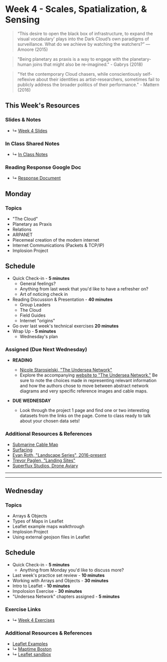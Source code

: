 # Week 4 - Scales, Spatialization, & Sensing

> “This desire to open the black box of infrastructure, to expand the visual vocabulary' plays into the Dark Cloud’s own paradigms of surveillance. What do we achieve by watching the watchers?” ― Amoore (2015)

> "Being planetary as praxis is a way to engage with the planetary-human joins that might also be re-imagined." - Gabrys (2018)

> "Yet the contemporary Cloud chasers, while conscientiously self-reflexive about their identities as artist-researchers, sometimes fail to publicly address the broader politics of their performance." - Mattern (2016)


## This Week's Resources

### Slides & Notes 
* ↳ [Week 4 Slides](https://docs.google.com/presentation/d/1YOSp8lJTMurFDWHUilxLnoFA1Y3HBpxhCTGOfxi1jUU/edit?usp=sharing)
### In Class Shared Notes
* ↳ [In Class Notes](https://docs.google.com/document/d/1v2XqOosts9svJJ-VPiQWGzaDlGUvF5M6oRVBcvclF5c/edit?usp=sharing)
### Reading Response Google Doc
* ↳ [Response Document](https://docs.google.com/document/d/1z9RFLIPTfHzS9kKKNdszuYYRxVgrxREBAZ1X29DAJfs/edit?usp=sharing)

## Monday

### Topics
* "The Cloud"
* Planetary as Praxis
* Relations
* ARPANET
* Piecemeal creation of the modern internet
* Internet Communications (Packets & TCP/IP)
* Implosion Project

## Schedule
* Quick Check-in - __5 minutes__
    * General feelings?
    * Anything from last week that you'd like to have a refresher on?
    * Art of noticing check in
* Reading Discussion & Presentation - __40 minutes__
    * Group Leaders 
    * The Cloud 
    * Field Guides 
    * Internet "origins"
* Go over last week's technical exercises __20 minutes__ 
* Wrap Up -  __5 minutes__
    * Wednesday's plan

### Assigned (**Due Next Wednesday**)

* **READING**
    * [Nicole Starosielski, "The Undersea Network" ](https://www.are.na/block/3097730)
    * Explore the accompanying [website to "The Undersea Network."](http://surfacing.in/) Be sure to note the choices made in representing relevant information and how the authors chose to move between
    abstract network diagrams and very specific reference images and cable maps.


* __DUE WEDNESDAY__
    * Look through the project 1 page and find one or two interesting datasets from the links on the page. Come to class ready to talk about your chosen data sets!

### Additional Resources & References
* [Submarine Cable Map](https://www.submarinecablemap.com/)
* [Surfacing](http://www.surfacing.in/) 
* [Evan Roth, "Landscape Series", 2016-present](http://www.evan-roth.com/~/works/landscapes/#hemisphere=west&strand=115)
* [Trevor Paglen, "Landing Sites"](https://paglen.studio/2020/04/09/landing-sites/)
* [Superflux Studios, Drone Aviary](https://superflux.in/index.php/work/drones/#)

<hr>
<hr>

## Wednesday

### Topics
* Arrays & Objects
* Types of Maps in Leaflet
* Leaflet example maps walkthrough
* Implosion Project
* Using external geojson files in Leaflet

## Schedule
* Quick Check-in - __5 minutes__
    * Anything from Monday you'd like to discuss more?
* Last week's practice set review - __10 minutes__
* Working with Arrays and Objects - __30 minutes__
* Intro to Leaflet - __10 minutes__
* Impolosion Exercise - __30 minutes__ 
* "Undersea Network" chapters assigned - __5 minutes__



### Exercise Links
* ↳ [Week 4 Exercises](../tutorials_guides/exercises/week_04_exercises)


### Additional Resources & References
* [Leaflet Examples](../tutorials_guides/leaflet_examples/README.md)
* ↳ [Maptime Boston](https://maptimeboston.github.io/leaflet-intro/)
* ↳ [Leaflet sandbox](https://joeyklee.github.io/geosandbox/hello-leaflet.html#section6)

